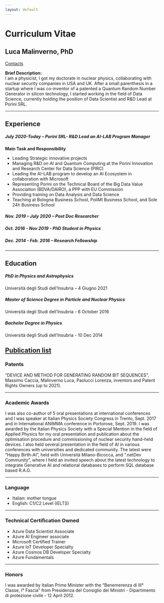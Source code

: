 ```yaml
---
layout: default
---
```


# Curriculum Vitae
## Luca Malinverno, PhD

[Contacts](www.malgocoder54.github.io/contact) 

**Brief Description:**  
I am a physicist, I got my doctorate in nuclear physics, collaborating with nuclear security companies in USA and UK. After a small parenthesis in a startup where I was co-inventor of a patented a Quantum Random Number Generator in silicon technology, I started working in the field of Data Science, currently holding the position of Data Scientist and R&D Lead at Porini SRL.

---

## Experience

##### July 2020-Today – Porini SRL- R&D Lead an AI-LAB Program Manager

**Main Task and Responsibility**
- Leading Strategic innovative projects
- Managing R&D on AI and Quantum Computing at the Porini Innovation and Research Center for Data Science (PIRC)
- Leading the AI-LAB program to develop an AI Ecosystem in collaboration with Microsoft
- Representing Porini on the Technical Board of the Big Data Value Association (BDVA/DAIRO), a PPP with EU Commission
- Providing training on Data Analysis and Data Science
- Teaching at Bologna Business School, PoliMI Business School, and Sole 24h Business School

##### Nov. 2019 – July 2020 – Post Doc Researcher

##### Oct. 2016 - Nov 2019 - PhD Student in Physics

##### Dec. 2014 - Feb. 2016 – Research Fellowship

---

## Education

##### PhD in Physics and Astrophysics
Università degli Studi dell’Insubria – 4 Giugno 2021

##### Master of Science Degree in Particle and Nuclear Physics
Università degli Studi dell’Insubria - 6 October 2016

##### Bachelor Degree in Physics
Università degli Studi dell’Insubria - 10 Dec 2014

[Publication list](https://malgocoder54.github.io/publications)
---

### Patents

“DEVICE AND METHOD FOR GENERATING RANDOM BIT SEQUENCES”, Massimo Caccia, Malinverno Luca, Paolucci Lorenza, inventors and Patent Rights Owners (up to 2021).

---

### Academic Awards
I was also co-author of 5 oral presentations at international conferences and I was speaker at Italian Physics Society Congress in Trento, Sept. 2017 and in International ANIMMA conference in Portorose, Sept. 2019.
I was awarded by the Italian Physics Society with a Special Mention in the field of Applied Physics for my oral presentation and publication about the optimisation procedure and commissioning of nuclear security hand-held devices. I also held several presentation in the field of AI in various conferences with universities and dedicated community. The latest were “Happy Birth-AI”, held with Università Milano-Bicocca, and “.netDev Community”, where I held an invited speech about the latest technology to integrate Generative AI and relational databases to perform SQL database based R.A.G.

---

### Language
- Italian: mother tongue
- English: C1/C2 Level (IELTS)

---


### Technical Certification Owned
- Azure Data Scientist Associate
- Azure AI Engineer associate
- Microsoft Certified Trainer
- Azure IoT Developer Specialty
- Azure Cosmos DB Developer Specialty
- Azure Fundamentals

---

### Honors

I was awarded by Italian Prime Minister with the “Benemerenza di III° Classe, I° Fascia” from Presidenza del Consiglio dei Ministri - Dipartimento di protezione civile - 12 April 2012.
